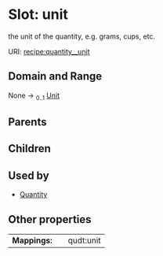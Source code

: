 
# Slot: unit


the unit of the quantity, e.g. grams, cups, etc.

URI: [recipe:quantity__unit](http://w3id.org/ontogpt/recipe/quantity__unit)


## Domain and Range

None &#8594;  <sub>0..1</sub> [Unit](Unit.md)

## Parents


## Children


## Used by

 * [Quantity](Quantity.md)

## Other properties

|  |  |  |
| --- | --- | --- |
| **Mappings:** | | qudt:unit |

